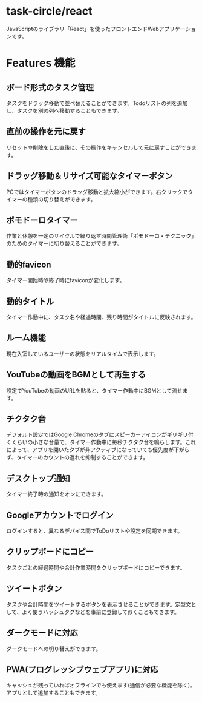 # task-circle/react

JavaScriptのライブラリ「React」を使ったフロントエンドWebアプリケーションです。

# Features 機能

## ボード形式のタスク管理

タスクをドラッグ移動で並べ替えることができます。Todoリストの列を追加し、タスクを別の列へ移動することもできます。

## 直前の操作を元に戻す

リセットや削除をした直後に、その操作をキャンセルして元に戻すことができます。

## ドラッグ移動＆リサイズ可能なタイマーボタン

PCではタイマーボタンのドラッグ移動と拡大縮小ができます。右クリックでタイマーの種類の切り替えができます。

## ポモドーロタイマー

作業と休憩を一定のサイクルで繰り返す時間管理術「ポモドーロ・テクニック」のためのタイマーに切り替えることができます。

## 動的favicon

タイマー開始時や終了時にfaviconが変化します。

## 動的タイトル

タイマー作動中に、タスク名や経過時間、残り時間がタイトルに反映されます。

## ルーム機能

現在入室しているユーザーの状態をリアルタイムで表示します。

## YouTubeの動画をBGMとして再生する

設定でYouTubeの動画のURLを貼ると、タイマー作動中にBGMとして流せます。

## チクタク音

デフォルト設定ではGoogle Chromeのタブにスピーカーアイコンがギリギリ付くくらいの小さな音量で、タイマー作動中に毎秒チクタク音を鳴らします。これによって、アプリを開いたタブが非アクティブになっていても優先度が下がらず、タイマーのカウントの遅れを抑制することができます。

## デスクトップ通知

タイマー終了時の通知をオンにできます。

## Googleアカウントでログイン

ログインすると、異なるデバイス間でToDoリストや設定を同期できます。

## クリップボードにコピー

タスクごとの経過時間や合計作業時間をクリップボードにコピーできます。

## ツイートボタン

タスクや合計時間をツイートするボタンを表示させることができます。定型文として、よく使うハッシュタグなどを事前に登録しておくこともできます。

## ダークモードに対応

ダークモードへの切り替えができます。

## PWA(プログレッシブウェブアプリ)に対応

キャッシュが残っていればオフラインでも使えます(通信が必要な機能を除く)。アプリとして追加することもできます。
